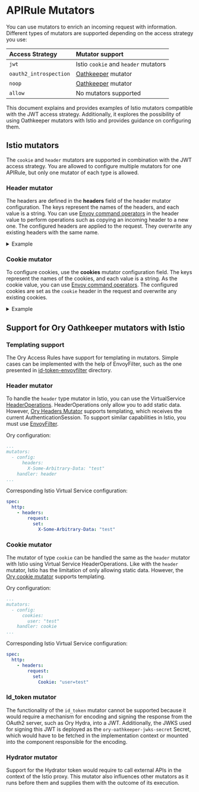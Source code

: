 # APIRule Mutators

You can use mutators to enrich an incoming request with information. Different types of mutators are supported depending on the access strategy you use:

| Access Strategy      | Mutator support                                                           |
|:---------------------|:--------------------------------------------------------------------------|
| `jwt`                  | Istio `cookie` and `header` mutators                                           |
| `oauth2_introspection` | [Oathkeeper](https://www.ory.sh/docs/oathkeeper/pipeline/mutator) mutator |
| `noop`                 | [Oathkeeper](https://www.ory.sh/docs/oathkeeper/pipeline/mutator) mutator |
| `allow`                | No mutators supported                                                     |

This document explains and provides examples of Istio mutators compatible with the JWT access strategy. Additionally, it explores the possibility of using Oathkeeper mutators with Istio and provides guidance on configuring them.

## Istio mutators
The `cookie` and `header` mutators are supported in combination with the JWT access strategy. You are allowed to configure multiple mutators for one APIRule, but only one mutator of each type is allowed.

### Header mutator
The headers are defined in the **headers** field of the header mutator configuration. The keys represent the names of the headers, and each value is a string. You can use [Envoy command operators](https://www.envoyproxy.io/docs/envoy/latest/configuration/observability/access_log/usage#command-operators) in the header value to perform operations such as copying an incoming header to a new one. The configured headers are applied to the request. They overwrite any existing headers with the same name.

<div tabs name="api-rule" group="sample-cr">
  <details>
  <summary label="Example">
  Example
  </summary>

In the following example, two different headers are configured: **X-Custom-Auth**, which uses the incoming Authorization header as a value, and **X-Some-Data** with the value `some-data`.

```yaml
apiVersion: gateway.kyma-project.io/v1beta1
kind: APIRule
metadata:
  name: service-secured
  namespace: $NAMESPACE
spec:
  gateway: kyma-system/kyma-gateway
  host: httpbin.$DOMAIN_TO_EXPOSE_WORKLOADS
  service:
    name: httpbin
    port: 8000
  rules:
    - path: /headers
      methods: ["GET"]
      mutators:
        - handler: header
          config:
            headers:
              X-Custom-Auth: "%REQ(Authorization)%"
              X-Some-Data: "some-data"
      accessStrategies:
        - handler: jwt
          config:
            authentications:
              - issuer: $ISSUER
                jwksUri: $JWKS_URI
```

  </details>
</div>

### Cookie mutator
To configure cookies, use the **cookies** mutator configuration field. The keys represent the names of the cookies, and each value is a string. As the cookie value, you can use [Envoy command operators](https://www.envoyproxy.io/docs/envoy/latest/configuration/observability/access_log/usage#command-operators). The configured cookies are set as the `cookie` header in the request and overwrite any existing cookies.

<div tabs name="api-rule" group="sample-cr">
  <details>
  <summary label="Example">
  Example
  </summary>

The following APIRule example has a new cookie added with the name `some-data` and the value `data`.

```yaml
apiVersion: gateway.kyma-project.io/v1beta1
kind: APIRule
metadata:
  name: service-secured
  namespace: $NAMESPACE
spec:
  gateway: kyma-system/kyma-gateway
  host: httpbin.$DOMAIN_TO_EXPOSE_WORKLOADS
  service:
    name: httpbin
    port: 8000
  rules:
    - path: /headers
      methods: ["GET"]
      mutators:
        - handler: cookie
          config:
            cookies:
              some-data: "data"
      accessStrategies:
        - handler: jwt
          config:
            authentications:
              - issuer: $ISSUER
                jwksUri: $JWKS_URI
```

  </details>
</div>

## Support for Ory Oathkeeper mutators with Istio

### Templating support

The Ory Access Rules have support for templating in mutators. Simple cases can be implemented with the help of EnvoyFilter, such as the one presented in [id-token-envoyfilter](id-token-envoyfilter) directory.

### Header mutator

To handle the `header` type mutator in Istio, you can use the VirtualService [HeaderOperations](https://istio.io/latest/docs/reference/config/networking/virtual-service/#Headers-HeaderOperations). HeaderOperations only allow you to add static data. However, [Ory Headers Mutator](https://www.ory.sh/docs/oathkeeper/pipeline/mutator#headers) supports templating, which receives the current AuthenticationSession. To support similar capabilities in Istio, you must use [EnvoyFilter](https://istio.io/latest/docs/reference/config/networking/envoy-filter/).

Ory configuration:

```yaml
...
mutators:
  - config:
      headers:
        X-Some-Arbitrary-Data: "test"
    handler: header
...
```

Corresponding Istio Virtual Service configuration:

```yaml
spec:
  http:
    - headers:
        request:
          set:
            X-Some-Arbitrary-Data: "test"
```

### Cookie mutator

The mutator of type `cookie` can be handled the same as the `header` mutator with Istio using Virtual Service HeaderOperations. Like with the `header` mutator, Istio has the limitation of only allowing static data. However, the [Ory cookie mutator](https://www.ory.sh/docs/oathkeeper/pipeline/mutator#cookie) supports templating.

Ory configuration:

```yaml
...
mutators:
  - config:
      cookies:
        user: "test"
    handler: cookie
...
```

Corresponding Istio Virtual Service configuration:

```yaml
spec:
  http:
    - headers:
        request:
          set:
            Cookie: "user=test"
```

### Id_token mutator

The functionality of the `id_token` mutator cannot be supported because it would require a mechanism for encoding and signing the response from the OAuth2 server, such as Ory Hydra, into a JWT. 
Additionally, the JWKS used for signing this JWT is deployed as the `ory-oathkeeper-jwks-secret` Secret, which would have to be fetched in the implementation context or mounted into the component responsible for the encoding.

### Hydrator mutator

Support for the Hydrator token would require to call external APIs in the context of the Istio proxy. This mutator also influences other mutators as it runs before them and supplies them with the outcome of its execution.
